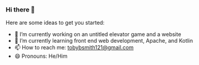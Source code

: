 ### Hi there 👋
Here are some ideas to get you started:

- 🔭 I’m currently working on an untitled elevator game and a website
- 🌱 I’m currently learning front end web development, Apache, and Kotlin
- 📫 How to reach me: tobybsmith121@gmail.com
- 😄 Pronouns: He/Him
